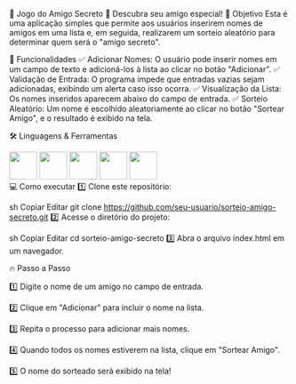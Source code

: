 🎁 Jogo do Amigo Secreto
🎉 Descubra seu amigo especial!
📌 Objetivo
Esta é uma aplicação simples que permite aos usuários inserirem nomes de amigos em uma lista e, em seguida, realizarem um sorteio aleatório para determinar quem será o "amigo secreto".

🚀 Funcionalidades
✅ Adicionar Nomes: O usuário pode inserir nomes em um campo de texto e adicioná-los à lista ao clicar no botão "Adicionar".
✅ Validação de Entrada: O programa impede que entradas vazias sejam adicionadas, exibindo um alerta caso isso ocorra.
✅ Visualização da Lista: Os nomes inseridos aparecem abaixo do campo de entrada.
✅ Sorteio Aleatório: Um nome é escolhido aleatoriamente ao clicar no botão "Sortear Amigo", e o resultado é exibido na tela.

🛠️ Linguagens & Ferramentas
<div> 
  <img src="https://cdn.jsdelivr.net/gh/devicons/devicon@latest/icons/html5/html5-original-wordmark.svg" width="50px" />
  <img src="https://cdn.jsdelivr.net/gh/devicons/devicon@latest/icons/css3/css3-original-wordmark.svg" width="50px" />
  <img src="https://cdn.jsdelivr.net/gh/devicons/devicon@latest/icons/javascript/javascript-original.svg" width="50px" /> 
  <img src="https://cdn.jsdelivr.net/gh/devicons/devicon@latest/icons/github/github-original-wordmark.svg" width="50px" />
  <img src="https://cdn.jsdelivr.net/gh/devicons/devicon@latest/icons/trello/trello-original-wordmark.svg" width="50px" />


</div>
💻 Como executar
1️⃣ Clone este repositório:

sh
Copiar
Editar
git clone https://github.com/seu-usuario/sorteio-amigo-secreto.git
2️⃣ Acesse o diretório do projeto:

sh
Copiar
Editar
cd sorteio-amigo-secreto
3️⃣ Abra o arquivo index.html em um navegador.

🔥 Passo a Passo
<p>1️⃣ Digite o nome de um amigo no campo de entrada.</p>
<p>2️⃣ Clique em "Adicionar" para incluir o nome na lista.</p>
<p>3️⃣ Repita o processo para adicionar mais nomes.</p>
<p>4️⃣ Quando todos os nomes estiverem na lista, clique em "Sortear Amigo".</p>
<p>5️⃣ O nome do sorteado será exibido na tela!</p>
